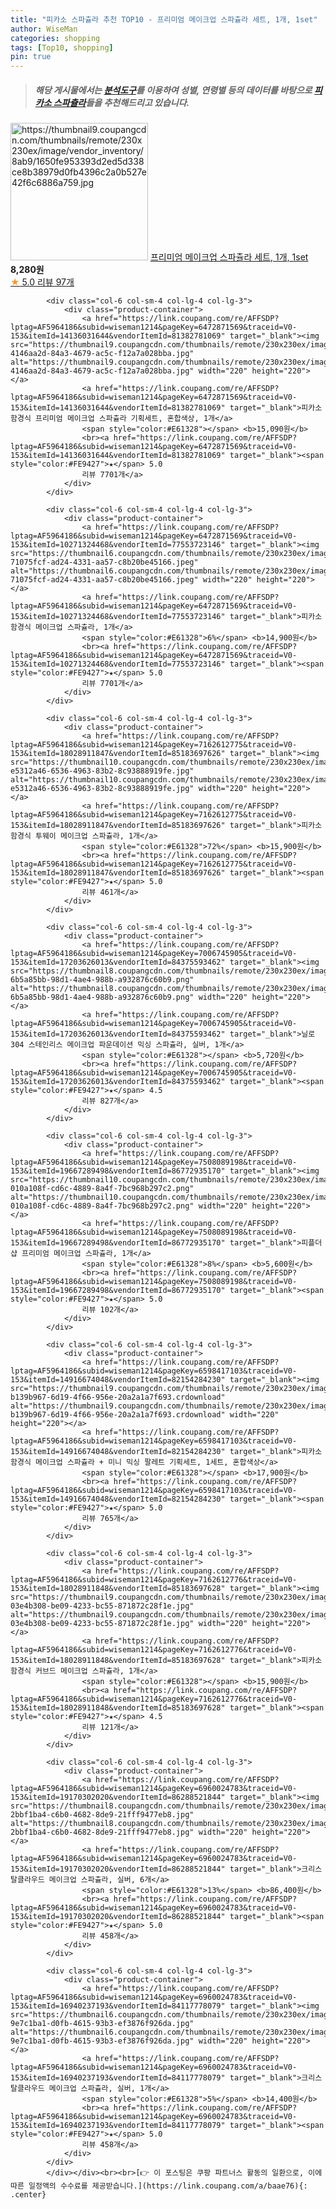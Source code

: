```yaml
---
title: "피카소 스파츌라 추천 TOP10 - 프리미엄 메이크업 스파츌라 세트, 1개, 1set"
author: WiseMan
categories: shopping
tags: [Top10, shopping]
pin: true
---
```


> ##### 해당 게시물에서는 [**분석도구**](https://itemscout.io/)를 이용하여 **성별**, **연령별** 등의 데이터를 바탕으로 [**피카소 스파츌라**](https://link.coupang.com/a/baae76)들을 추천해드리고 있습니다.
<div class="container"><div class="row">
            <div class="col-6 col-sm-4 col-lg-4 col-lg-3">
                <div class="product-container">
                    <a href="https://link.coupang.com/re/AFFSDP?lptag=AF5964186&subid=wiseman1214&pageKey=7262334753&traceid=V0-153&itemId=18501411296&vendorItemId=86490223266" target="_blank"><img src="https://thumbnail9.coupangcdn.com/thumbnails/remote/230x230ex/image/vendor_inventory/8ab9/1650fe953393d2ed5d338ce8b38979d0fb4396c2a0b527e42f6c6886a759.jpg" alt="https://thumbnail9.coupangcdn.com/thumbnails/remote/230x230ex/image/vendor_inventory/8ab9/1650fe953393d2ed5d338ce8b38979d0fb4396c2a0b527e42f6c6886a759.jpg" width="220" height="220"></a>
                    <a href="https://link.coupang.com/re/AFFSDP?lptag=AF5964186&subid=wiseman1214&pageKey=7262334753&traceid=V0-153&itemId=18501411296&vendorItemId=86490223266" target="_blank">프리미엄 메이크업 스파츌라 세트, 1개, 1set</a>
                    <span style="color:#E61328"></span> <b>8,280원</b>
                    <br><a href="https://link.coupang.com/re/AFFSDP?lptag=AF5964186&subid=wiseman1214&pageKey=7262334753&traceid=V0-153&itemId=18501411296&vendorItemId=86490223266" target="_blank"><span style="color:#FE9427">★</span> 5.0
                    리뷰 97개</a>
                </div>
            </div>
            
            <div class="col-6 col-sm-4 col-lg-4 col-lg-3">
                <div class="product-container">
                    <a href="https://link.coupang.com/re/AFFSDP?lptag=AF5964186&subid=wiseman1214&pageKey=6472871569&traceid=V0-153&itemId=14136031644&vendorItemId=81382781069" target="_blank"><img src="https://thumbnail9.coupangcdn.com/thumbnails/remote/230x230ex/image/retail/images/4115673237571181-4146aa2d-84a3-4679-ac5c-f12a7a028bba.jpg" alt="https://thumbnail9.coupangcdn.com/thumbnails/remote/230x230ex/image/retail/images/4115673237571181-4146aa2d-84a3-4679-ac5c-f12a7a028bba.jpg" width="220" height="220"></a>
                    <a href="https://link.coupang.com/re/AFFSDP?lptag=AF5964186&subid=wiseman1214&pageKey=6472871569&traceid=V0-153&itemId=14136031644&vendorItemId=81382781069" target="_blank">피카소 함경식 프리미엄 메이크업 스파츌라 기획세트, 혼합색상, 1개</a>
                    <span style="color:#E61328"></span> <b>15,090원</b>
                    <br><a href="https://link.coupang.com/re/AFFSDP?lptag=AF5964186&subid=wiseman1214&pageKey=6472871569&traceid=V0-153&itemId=14136031644&vendorItemId=81382781069" target="_blank"><span style="color:#FE9427">★</span> 5.0
                    리뷰 7701개</a>
                </div>
            </div>
            
            <div class="col-6 col-sm-4 col-lg-4 col-lg-3">
                <div class="product-container">
                    <a href="https://link.coupang.com/re/AFFSDP?lptag=AF5964186&subid=wiseman1214&pageKey=6472871569&traceid=V0-153&itemId=10271324468&vendorItemId=77553723146" target="_blank"><img src="https://thumbnail6.coupangcdn.com/thumbnails/remote/230x230ex/image/retail/images/541768073165502-71075fcf-ad24-4331-aa57-c8b20be45166.jpeg" alt="https://thumbnail6.coupangcdn.com/thumbnails/remote/230x230ex/image/retail/images/541768073165502-71075fcf-ad24-4331-aa57-c8b20be45166.jpeg" width="220" height="220"></a>
                    <a href="https://link.coupang.com/re/AFFSDP?lptag=AF5964186&subid=wiseman1214&pageKey=6472871569&traceid=V0-153&itemId=10271324468&vendorItemId=77553723146" target="_blank">피카소 함경식 메이크업 스파츌라, 1개</a>
                    <span style="color:#E61328">6%</span> <b>14,900원</b>
                    <br><a href="https://link.coupang.com/re/AFFSDP?lptag=AF5964186&subid=wiseman1214&pageKey=6472871569&traceid=V0-153&itemId=10271324468&vendorItemId=77553723146" target="_blank"><span style="color:#FE9427">★</span> 5.0
                    리뷰 7701개</a>
                </div>
            </div>
            
            <div class="col-6 col-sm-4 col-lg-4 col-lg-3">
                <div class="product-container">
                    <a href="https://link.coupang.com/re/AFFSDP?lptag=AF5964186&subid=wiseman1214&pageKey=7162612775&traceid=V0-153&itemId=18028911847&vendorItemId=85183697626" target="_blank"><img src="https://thumbnail10.coupangcdn.com/thumbnails/remote/230x230ex/image/retail/images/284614405053385-e5312a46-6536-4963-83b2-8c93888919fe.jpg" alt="https://thumbnail10.coupangcdn.com/thumbnails/remote/230x230ex/image/retail/images/284614405053385-e5312a46-6536-4963-83b2-8c93888919fe.jpg" width="220" height="220"></a>
                    <a href="https://link.coupang.com/re/AFFSDP?lptag=AF5964186&subid=wiseman1214&pageKey=7162612775&traceid=V0-153&itemId=18028911847&vendorItemId=85183697626" target="_blank">피카소 함경식 투웨이 메이크업 스파츌라, 1개</a>
                    <span style="color:#E61328">72%</span> <b>15,900원</b>
                    <br><a href="https://link.coupang.com/re/AFFSDP?lptag=AF5964186&subid=wiseman1214&pageKey=7162612775&traceid=V0-153&itemId=18028911847&vendorItemId=85183697626" target="_blank"><span style="color:#FE9427">★</span> 5.0
                    리뷰 461개</a>
                </div>
            </div>
            
            <div class="col-6 col-sm-4 col-lg-4 col-lg-3">
                <div class="product-container">
                    <a href="https://link.coupang.com/re/AFFSDP?lptag=AF5964186&subid=wiseman1214&pageKey=7006745905&traceid=V0-153&itemId=17203626013&vendorItemId=84375593462" target="_blank"><img src="https://thumbnail8.coupangcdn.com/thumbnails/remote/230x230ex/image/retail/images/5456402621926213-6b5a85bb-98d1-4ae4-988b-a932876c60b9.png" alt="https://thumbnail8.coupangcdn.com/thumbnails/remote/230x230ex/image/retail/images/5456402621926213-6b5a85bb-98d1-4ae4-988b-a932876c60b9.png" width="220" height="220"></a>
                    <a href="https://link.coupang.com/re/AFFSDP?lptag=AF5964186&subid=wiseman1214&pageKey=7006745905&traceid=V0-153&itemId=17203626013&vendorItemId=84375593462" target="_blank">닐로 304 스테인리스 메이크업 파운데이션 믹싱 스파츌라, 실버, 1개</a>
                    <span style="color:#E61328"></span> <b>5,720원</b>
                    <br><a href="https://link.coupang.com/re/AFFSDP?lptag=AF5964186&subid=wiseman1214&pageKey=7006745905&traceid=V0-153&itemId=17203626013&vendorItemId=84375593462" target="_blank"><span style="color:#FE9427">★</span> 4.5
                    리뷰 827개</a>
                </div>
            </div>
            
            <div class="col-6 col-sm-4 col-lg-4 col-lg-3">
                <div class="product-container">
                    <a href="https://link.coupang.com/re/AFFSDP?lptag=AF5964186&subid=wiseman1214&pageKey=7508089198&traceid=V0-153&itemId=19667289498&vendorItemId=86772935170" target="_blank"><img src="https://thumbnail10.coupangcdn.com/thumbnails/remote/230x230ex/image/retail/images/4743610602214129-010a108f-cd6c-4889-8a4f-7bc968b297c2.png" alt="https://thumbnail10.coupangcdn.com/thumbnails/remote/230x230ex/image/retail/images/4743610602214129-010a108f-cd6c-4889-8a4f-7bc968b297c2.png" width="220" height="220"></a>
                    <a href="https://link.coupang.com/re/AFFSDP?lptag=AF5964186&subid=wiseman1214&pageKey=7508089198&traceid=V0-153&itemId=19667289498&vendorItemId=86772935170" target="_blank">피플더샵 프리미엄 메이크업 스파츌라, 1개</a>
                    <span style="color:#E61328">8%</span> <b>5,600원</b>
                    <br><a href="https://link.coupang.com/re/AFFSDP?lptag=AF5964186&subid=wiseman1214&pageKey=7508089198&traceid=V0-153&itemId=19667289498&vendorItemId=86772935170" target="_blank"><span style="color:#FE9427">★</span> 5.0
                    리뷰 102개</a>
                </div>
            </div>
            
            <div class="col-6 col-sm-4 col-lg-4 col-lg-3">
                <div class="product-container">
                    <a href="https://link.coupang.com/re/AFFSDP?lptag=AF5964186&subid=wiseman1214&pageKey=6598417103&traceid=V0-153&itemId=14916674048&vendorItemId=82154284230" target="_blank"><img src="https://thumbnail9.coupangcdn.com/thumbnails/remote/230x230ex/image/retail/images/757220931454343-b139b967-6d19-4f66-956e-20a2a1a7f693.crdownload" alt="https://thumbnail9.coupangcdn.com/thumbnails/remote/230x230ex/image/retail/images/757220931454343-b139b967-6d19-4f66-956e-20a2a1a7f693.crdownload" width="220" height="220"></a>
                    <a href="https://link.coupang.com/re/AFFSDP?lptag=AF5964186&subid=wiseman1214&pageKey=6598417103&traceid=V0-153&itemId=14916674048&vendorItemId=82154284230" target="_blank">피카소 함경식 메이크업 스파츌라 + 미니 믹싱 팔레트 기획세트, 1세트, 혼합색상</a>
                    <span style="color:#E61328"></span> <b>17,900원</b>
                    <br><a href="https://link.coupang.com/re/AFFSDP?lptag=AF5964186&subid=wiseman1214&pageKey=6598417103&traceid=V0-153&itemId=14916674048&vendorItemId=82154284230" target="_blank"><span style="color:#FE9427">★</span> 5.0
                    리뷰 765개</a>
                </div>
            </div>
            
            <div class="col-6 col-sm-4 col-lg-4 col-lg-3">
                <div class="product-container">
                    <a href="https://link.coupang.com/re/AFFSDP?lptag=AF5964186&subid=wiseman1214&pageKey=7162612776&traceid=V0-153&itemId=18028911848&vendorItemId=85183697628" target="_blank"><img src="https://thumbnail9.coupangcdn.com/thumbnails/remote/230x230ex/image/retail/images/1097782071609438-03e4b308-be09-4233-bc55-871872c28f1e.jpg" alt="https://thumbnail9.coupangcdn.com/thumbnails/remote/230x230ex/image/retail/images/1097782071609438-03e4b308-be09-4233-bc55-871872c28f1e.jpg" width="220" height="220"></a>
                    <a href="https://link.coupang.com/re/AFFSDP?lptag=AF5964186&subid=wiseman1214&pageKey=7162612776&traceid=V0-153&itemId=18028911848&vendorItemId=85183697628" target="_blank">피카소 함경식 커브드 메이크업 스파츌라, 1개</a>
                    <span style="color:#E61328"></span> <b>15,900원</b>
                    <br><a href="https://link.coupang.com/re/AFFSDP?lptag=AF5964186&subid=wiseman1214&pageKey=7162612776&traceid=V0-153&itemId=18028911848&vendorItemId=85183697628" target="_blank"><span style="color:#FE9427">★</span> 4.5
                    리뷰 121개</a>
                </div>
            </div>
            
            <div class="col-6 col-sm-4 col-lg-4 col-lg-3">
                <div class="product-container">
                    <a href="https://link.coupang.com/re/AFFSDP?lptag=AF5964186&subid=wiseman1214&pageKey=6960024783&traceid=V0-153&itemId=19170302020&vendorItemId=86288521844" target="_blank"><img src="https://thumbnail8.coupangcdn.com/thumbnails/remote/230x230ex/image/retail/images/1670153698483911-2bbf1ba4-c6b0-4682-8de9-21fff9477eb8.jpg" alt="https://thumbnail8.coupangcdn.com/thumbnails/remote/230x230ex/image/retail/images/1670153698483911-2bbf1ba4-c6b0-4682-8de9-21fff9477eb8.jpg" width="220" height="220"></a>
                    <a href="https://link.coupang.com/re/AFFSDP?lptag=AF5964186&subid=wiseman1214&pageKey=6960024783&traceid=V0-153&itemId=19170302020&vendorItemId=86288521844" target="_blank">크리스탈클라우드 메이크업 스파츌라, 실버, 6개</a>
                    <span style="color:#E61328">13%</span> <b>86,400원</b>
                    <br><a href="https://link.coupang.com/re/AFFSDP?lptag=AF5964186&subid=wiseman1214&pageKey=6960024783&traceid=V0-153&itemId=19170302020&vendorItemId=86288521844" target="_blank"><span style="color:#FE9427">★</span> 5.0
                    리뷰 458개</a>
                </div>
            </div>
            
            <div class="col-6 col-sm-4 col-lg-4 col-lg-3">
                <div class="product-container">
                    <a href="https://link.coupang.com/re/AFFSDP?lptag=AF5964186&subid=wiseman1214&pageKey=6960024783&traceid=V0-153&itemId=16940237193&vendorItemId=84117778079" target="_blank"><img src="https://thumbnail6.coupangcdn.com/thumbnails/remote/230x230ex/image/retail/images/757161568712455-9e7c1ba1-d0fb-4615-93b3-ef3876f926da.jpg" alt="https://thumbnail6.coupangcdn.com/thumbnails/remote/230x230ex/image/retail/images/757161568712455-9e7c1ba1-d0fb-4615-93b3-ef3876f926da.jpg" width="220" height="220"></a>
                    <a href="https://link.coupang.com/re/AFFSDP?lptag=AF5964186&subid=wiseman1214&pageKey=6960024783&traceid=V0-153&itemId=16940237193&vendorItemId=84117778079" target="_blank">크리스탈클라우드 메이크업 스파츌라, 실버, 1개</a>
                    <span style="color:#E61328">5%</span> <b>14,400원</b>
                    <br><a href="https://link.coupang.com/re/AFFSDP?lptag=AF5964186&subid=wiseman1214&pageKey=6960024783&traceid=V0-153&itemId=16940237193&vendorItemId=84117778079" target="_blank"><span style="color:#FE9427">★</span> 5.0
                    리뷰 458개</a>
                </div>
            </div>
            </div></div><br><br>[👉 이 포스팅은 쿠팡 파트너스 활동의 일환으로, 이에 따른 일정액의 수수료를 제공받습니다.](https://link.coupang.com/a/baae76){: .center}